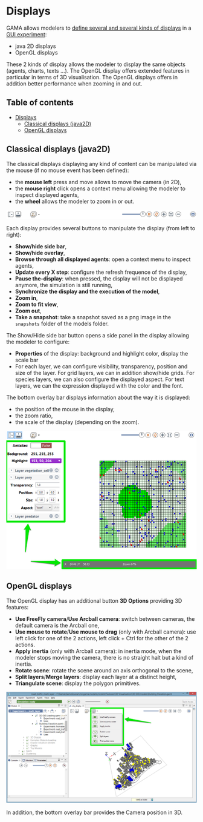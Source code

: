 
# Displays

GAMA allows modelers to [define several and several kinds of displays](G__DefiningDisplays) in a [GUI experiment](G__DefiningExperiments):
  * java 2D displays
  * OpenGL displays

These 2 kinds of display allows the modeler to display the same objects (agents, charts, texts ...). The OpenGL display offers extended features in particular in terms of 3D visualisation.
The OpenGL displays offers in addition better performance when zooming in and out.

## Table of contents 

* [Displays](#displays)
	* [Classical displays (java2D)](#classical-displays-java2d)
	* [OpenGL displays](#opengl-displays)


## Classical displays (java2D)

The classical displays displaying any kind of content can be manipulated via the mouse (if no mouse event has been defined):
* the **mouse left** press and move allows to move the camera (in 2D),
* the **mouse right** click opens a context menu allowing the modeler to inspect displayed agents,
* the **wheel** allows the modeler to zoom in or out.

![images/experiments/display-java2D.png](images/experiments/display-java2D.png)


Each display provides several buttons to manipulate the display (from left to right):
  * **Show/hide side bar**,
  * **Show/hide overlay**,
  * **Browse through all displayed agents**: open a context menu to inspect agents,
  * **Update every X step**: configure the refresh frequence of the display,
  * **Pause the-display**: when pressed, the display will not be displayed anymore, the simulation is still running,
  * **Synchronize the display and the execution of the model**,
  * **Zoom in**,
  * **Zoom to fit view**,
  * **Zoom out**,
  * **Take a snapshot**: take a snapshot saved as a png image in the `snapshots` folder of the models folder.

The Show/Hide side bar button opens a side panel in the display allowing the modeler to configure:
  * **Properties** of the display: background and highlight color, display the scale bar
  * For each layer, we can configure visibility, transparency, position and size of the layer. For grid layers, we can in addition show/hide grids. For species layers, we can also configure the displayed aspect. For text layers, we can the expression displayed with the color and the font.

The bottom overlay bar displays information about the way it is displayed:
  * the position of the mouse in the display,
  * the zoom ratio,
  * the scale of the display (depending on the zoom).

![images/experiments/display-sidebar-overlay.png](images/experiments/display-sidebar-overlay.png)




## OpenGL displays

The OpenGL display has an additional button **3D Options** providing 3D features:
  * **Use FreeFly camera**/**Use Arcball camera**: switch between cameras, the default camera is the Arcball one,
  * **Use mouse to rotate**/**Use mouse to drag** (only with Arcball camera): use left click for one of the 2 actions, left click + Ctrl for the other of the 2 actions.
  * **Apply inertia** (only with Arcball camera): in inertia mode, when the modeler stops moving the camera, there is no straight halt but a kind of inertia.
  * **Rotate scene**: rotate the scene around an axis orthogonal to the scene,
  * **Split layers**/**Merge layers**: display each layer at a distinct height,
  * **Triangulate scene**: display the polygon primitives.

![images/experiments/display-OpenGL.png](images/experiments/display-OpenGL.png)


In addition, the bottom overlay bar provides the Camera position in 3D.
